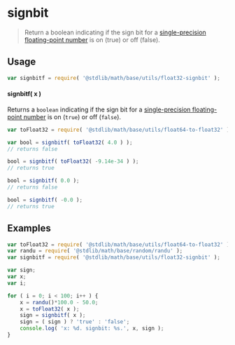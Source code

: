 # signbit

> Return a boolean indicating if the sign bit for a [single-precision floating-point number][ieee754] is on (true) or off (false).


<section class="usage">

## Usage

``` javascript
var signbitf = require( '@stdlib/math/base/utils/float32-signbit' );
```

#### signbitf( x )

Returns a `boolean` indicating if the sign bit for a [single-precision floating-point number][ieee754] is on (`true`) or off (`false`).

``` javascript
var toFloat32 = require( '@stdlib/math/base/utils/float64-to-float32' );

var bool = signbitf( toFloat32( 4.0 ) );
// returns false

bool = signbitf( toFloat32( -9.14e-34 ) );
// returns true

bool = signbitf( 0.0 );
// returns false

bool = signbitf( -0.0 );
// returns true
```

</section>

<!-- /.usage -->


<section class="examples">

## Examples

``` javascript
var toFloat32 = require( '@stdlib/math/base/utils/float64-to-float32' );
var randu = require( '@stdlib/math/base/random/randu' );
var signbitf = require( '@stdlib/math/base/utils/float32-signbit' );

var sign;
var x;
var i;

for ( i = 0; i < 100; i++ ) {
    x = randu()*100.0 - 50.0;
    x = toFloat32( x );
    sign = signbitf( x );
    sign = ( sign ) ? 'true' : 'false';
    console.log( 'x: %d. signbit: %s.', x, sign );
}
```

</section>

<!-- /.examples -->


<section class="links">

[ieee754]: https://en.wikipedia.org/wiki/IEEE_754-1985

</section>

<!-- /.links -->
